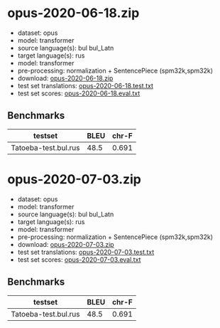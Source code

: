 # opus-2020-06-18.zip

* dataset: opus
* model: transformer
* source language(s): bul bul_Latn
* target language(s): rus
* model: transformer
* pre-processing: normalization + SentencePiece (spm32k,spm32k)
* download: [opus-2020-06-18.zip](https://object.pouta.csc.fi/Tatoeba-MT-models/bul-rus/opus-2020-06-18.zip)
* test set translations: [opus-2020-06-18.test.txt](https://object.pouta.csc.fi/Tatoeba-MT-models/bul-rus/opus-2020-06-18.test.txt)
* test set scores: [opus-2020-06-18.eval.txt](https://object.pouta.csc.fi/Tatoeba-MT-models/bul-rus/opus-2020-06-18.eval.txt)

## Benchmarks

| testset               | BLEU  | chr-F |
|-----------------------|-------|-------|
| Tatoeba-test.bul.rus 	| 48.5 	| 0.691 |

# opus-2020-07-03.zip

* dataset: opus
* model: transformer
* source language(s): bul bul_Latn
* target language(s): rus
* model: transformer
* pre-processing: normalization + SentencePiece (spm32k,spm32k)
* download: [opus-2020-07-03.zip](https://object.pouta.csc.fi/Tatoeba-MT-models/bul-rus/opus-2020-07-03.zip)
* test set translations: [opus-2020-07-03.test.txt](https://object.pouta.csc.fi/Tatoeba-MT-models/bul-rus/opus-2020-07-03.test.txt)
* test set scores: [opus-2020-07-03.eval.txt](https://object.pouta.csc.fi/Tatoeba-MT-models/bul-rus/opus-2020-07-03.eval.txt)

## Benchmarks

| testset               | BLEU  | chr-F |
|-----------------------|-------|-------|
| Tatoeba-test.bul.rus 	| 48.5 	| 0.691 |


